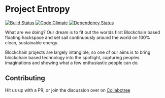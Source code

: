 Project Entropy
================
[![Build Status](https://img.shields.io/travis/ProjectEntropy/project-entropy.com.svg)](https://travis-ci.org/ProjectEntropy/project-entropy.com)
[![Code Climate](https://img.shields.io/codeclimate/github/ProjectEntropy/project-entropy.com.svg)](https://codeclimate.com/github/ProjectEntropy/project-entropy.com)
[![Dependency Status](https://img.shields.io/gemnasium/ProjectEntropy/project-entropy.com.svg)](https://gemnasium.com/ProjectEntropy/project-entropy.com)


What are we doing? Our dream is to fit out the worlds first Blockchain based floating hackspace and set sail continuously around the world on 100% clean, sustainable energy.

Blockchain projects are largely intangible, so one of our aims is to bring blockchain based technology into the spotlight, capturing peoples imaginations and showing what a few enthusiastic people can do.



Contributing
------------

Hit us up with a PR, or join the discussion over on [Collabotree](http://collabotree.com/leafs/entropy-bitcoin-coworking-space-aboard-a-catamaran)
